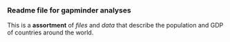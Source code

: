 ### Readme file for gapminder analyses

This is a **assortment** of *files* and *data* that describe the population and GDP of countries around the world.



